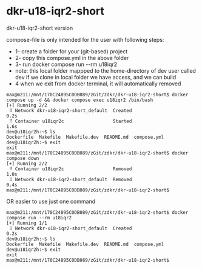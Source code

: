 # dkr-u18-iqr2-short
dkr-u18-iqr2-short version

compose-file is only intended for the user with following steps:
- 1- create a folder for your (git-based) project
- 2- copy this compose.yml in the above folder
- 3- run docker compose run --rm u18iqr2
- note: this local folder mappped to the home-directory of dev user called dev
if we clone in local folder we have access, and we can build
- 4 when we exit from docker terminal, it will automatically removed

```console
max@m211:/mnt/170C24895C0DB089/zGit/zdkr/dkr-u18-iqr2-short$ docker compose up -d && docker compose exec u18iqr2 /bin/bash
[+] Running 2/2
 ⠿ Network dkr-u18-iqr2-short_default  Created                                                                                                                     0.2s
 ⠿ Container u18iqr2c                  Started                                                                                                                     1.6s
dev@u18iqr2h:~$ ls
Dockerfile  Makefile  Makefile.dev  README.md  compose.yml
dev@u18iqr2h:~$ exit
exit
max@m211:/mnt/170C24895C0DB089/zGit/zdkr/dkr-u18-iqr2-short$ docker compose down
[+] Running 2/2
 ⠿ Container u18iqr2c                  Removed                                                                                                                     1.0s
 ⠿ Network dkr-u18-iqr2-short_default  Removed                                                                                                                     0.4s
max@m211:/mnt/170C24895C0DB089/zGit/zdkr/dkr-u18-iqr2-short$ 
```

OR easier to use just one command
```console
max@m211:/mnt/170C24895C0DB089/zGit/zdkr/dkr-u18-iqr2-short$ docker compose run --rm u18iqr2
[+] Running 1/1
 ⠿ Network dkr-u18-iqr2-short_default  Created                                                                                                                     0.2s
dev@u18iqr2h:~$ ls
Dockerfile  Makefile  Makefile.dev  README.md  compose.yml
dev@u18iqr2h:~$ exit
exit
max@m211:/mnt/170C24895C0DB089/zGit/zdkr/dkr-u18-iqr2-short$ 

```

